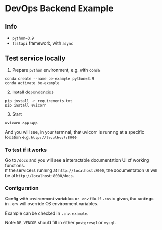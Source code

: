 # DevOps Backend Example

## Info
- `python=3.9`
- `fastapi` framework, with `async`

## Test service locally
1. Prepare `python` environment, e.g. with `conda`
```shell
conda create --name be-example python=3.9
conda activate be-example
```

2. Install dependencies
```shell
pip install -r requirements.txt
pip install uvicorn
```

3. Start
```shell
uvicorn app:app
```

And you will see, in your terminal, that uvicorn is running at a specific location e.g. `http://localhost:8000`

### To test if it works

Go to `/docs` and you will see a interactable documentation UI of working functions.  
If the service is running at `http://localhost:8000`, the documentation UI will be at `http://localhost:8000/docs`.


### Configuration
Config with environment variables or `.env` file.
If `.env` is given, the settings in `.env` will override OS environment variables.

Example can be checked in `.env.example`.

Note: `DB_VENDOR` should fill in either `postgresql` or `mysql`.